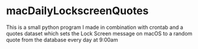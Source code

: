 # macDailyLockscreenQuotes
This is a small python program I made in combination with crontab and a quotes dataset which sets the Lock Screen message on macOS to a random quote from the database every day at 9:00am

